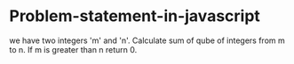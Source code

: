 # Problem-statement-in-javascript
we have two integers 'm' and 'n'.
Calculate sum of qube of integers from m to n.
If m is greater than n return 0.
